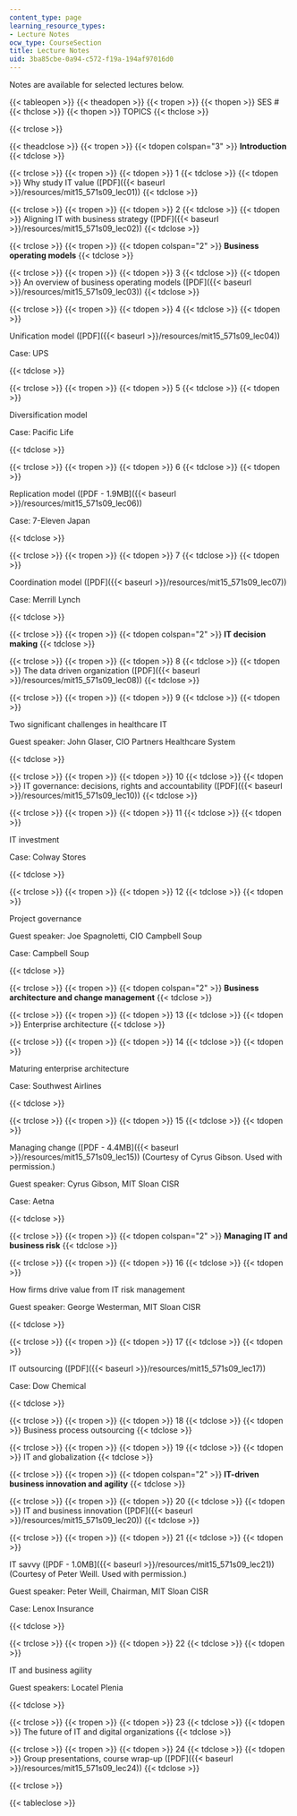```yaml
---
content_type: page
learning_resource_types:
- Lecture Notes
ocw_type: CourseSection
title: Lecture Notes
uid: 3ba85cbe-0a94-c572-f19a-194af97016d0
---
```


Notes are available for selected lectures below.

{{< tableopen >}}
{{< theadopen >}}
{{< tropen >}}
{{< thopen >}}
SES #
{{< thclose >}}
{{< thopen >}}
TOPICS
{{< thclose >}}

{{< trclose >}}

{{< theadclose >}}
{{< tropen >}}
{{< tdopen colspan="3" >}}
**Introduction**
{{< tdclose >}}

{{< trclose >}}
{{< tropen >}}
{{< tdopen >}}
1
{{< tdclose >}}
{{< tdopen >}}
Why study IT value ([PDF]({{< baseurl >}}/resources/mit15_571s09_lec01))
{{< tdclose >}}

{{< trclose >}}
{{< tropen >}}
{{< tdopen >}}
2
{{< tdclose >}}
{{< tdopen >}}
Aligning IT with business strategy ([PDF]({{< baseurl >}}/resources/mit15_571s09_lec02))
{{< tdclose >}}

{{< trclose >}}
{{< tropen >}}
{{< tdopen colspan="2" >}}
**Business operating models**
{{< tdclose >}}

{{< trclose >}}
{{< tropen >}}
{{< tdopen >}}
3
{{< tdclose >}}
{{< tdopen >}}
An overview of business operating models ([PDF]({{< baseurl >}}/resources/mit15_571s09_lec03))
{{< tdclose >}}

{{< trclose >}}
{{< tropen >}}
{{< tdopen >}}
4
{{< tdclose >}}
{{< tdopen >}}


Unification model ([PDF]({{< baseurl >}}/resources/mit15_571s09_lec04))

Case: UPS


{{< tdclose >}}

{{< trclose >}}
{{< tropen >}}
{{< tdopen >}}
5
{{< tdclose >}}
{{< tdopen >}}


Diversification model

Case: Pacific Life


{{< tdclose >}}

{{< trclose >}}
{{< tropen >}}
{{< tdopen >}}
6
{{< tdclose >}}
{{< tdopen >}}


Replication model ([PDF - 1.9MB]({{< baseurl >}}/resources/mit15_571s09_lec06))

Case: 7-Eleven Japan


{{< tdclose >}}

{{< trclose >}}
{{< tropen >}}
{{< tdopen >}}
7
{{< tdclose >}}
{{< tdopen >}}


Coordination model ([PDF]({{< baseurl >}}/resources/mit15_571s09_lec07))

Case: Merrill Lynch


{{< tdclose >}}

{{< trclose >}}
{{< tropen >}}
{{< tdopen colspan="2" >}}
**IT decision making**
{{< tdclose >}}

{{< trclose >}}
{{< tropen >}}
{{< tdopen >}}
8
{{< tdclose >}}
{{< tdopen >}}
The data driven organization ([PDF]({{< baseurl >}}/resources/mit15_571s09_lec08))
{{< tdclose >}}

{{< trclose >}}
{{< tropen >}}
{{< tdopen >}}
9
{{< tdclose >}}
{{< tdopen >}}


Two significant challenges in healthcare IT

Guest speaker: John Glaser, CIO Partners Healthcare System


{{< tdclose >}}

{{< trclose >}}
{{< tropen >}}
{{< tdopen >}}
10
{{< tdclose >}}
{{< tdopen >}}
IT governance: decisions, rights and accountability ([PDF]({{< baseurl >}}/resources/mit15_571s09_lec10))
{{< tdclose >}}

{{< trclose >}}
{{< tropen >}}
{{< tdopen >}}
11
{{< tdclose >}}
{{< tdopen >}}


IT investment

Case: Colway Stores


{{< tdclose >}}

{{< trclose >}}
{{< tropen >}}
{{< tdopen >}}
12
{{< tdclose >}}
{{< tdopen >}}


Project governance

Guest speaker: Joe Spagnoletti, CIO Campbell Soup

Case: Campbell Soup


{{< tdclose >}}

{{< trclose >}}
{{< tropen >}}
{{< tdopen colspan="2" >}}
**Business architecture and change management**
{{< tdclose >}}

{{< trclose >}}
{{< tropen >}}
{{< tdopen >}}
13
{{< tdclose >}}
{{< tdopen >}}
Enterprise architecture
{{< tdclose >}}

{{< trclose >}}
{{< tropen >}}
{{< tdopen >}}
14
{{< tdclose >}}
{{< tdopen >}}


Maturing enterprise architecture

Case: Southwest Airlines


{{< tdclose >}}

{{< trclose >}}
{{< tropen >}}
{{< tdopen >}}
15
{{< tdclose >}}
{{< tdopen >}}


Managing change ([PDF - 4.4MB]({{< baseurl >}}/resources/mit15_571s09_lec15)) (Courtesy of Cyrus Gibson. Used with permission.)

Guest speaker: Cyrus Gibson, MIT Sloan CISR

Case: Aetna


{{< tdclose >}}

{{< trclose >}}
{{< tropen >}}
{{< tdopen colspan="2" >}}
**Managing IT and business risk**
{{< tdclose >}}

{{< trclose >}}
{{< tropen >}}
{{< tdopen >}}
16
{{< tdclose >}}
{{< tdopen >}}


How firms drive value from IT risk management

Guest speaker: George Westerman, MIT Sloan CISR


{{< tdclose >}}

{{< trclose >}}
{{< tropen >}}
{{< tdopen >}}
17
{{< tdclose >}}
{{< tdopen >}}


IT outsourcing ([PDF]({{< baseurl >}}/resources/mit15_571s09_lec17))

Case: Dow Chemical


{{< tdclose >}}

{{< trclose >}}
{{< tropen >}}
{{< tdopen >}}
18
{{< tdclose >}}
{{< tdopen >}}
Business process outsourcing
{{< tdclose >}}

{{< trclose >}}
{{< tropen >}}
{{< tdopen >}}
19
{{< tdclose >}}
{{< tdopen >}}
IT and globalization
{{< tdclose >}}

{{< trclose >}}
{{< tropen >}}
{{< tdopen colspan="2" >}}
**IT-driven business innovation and agility**
{{< tdclose >}}

{{< trclose >}}
{{< tropen >}}
{{< tdopen >}}
20
{{< tdclose >}}
{{< tdopen >}}
IT and business innovation ([PDF]({{< baseurl >}}/resources/mit15_571s09_lec20))
{{< tdclose >}}

{{< trclose >}}
{{< tropen >}}
{{< tdopen >}}
21
{{< tdclose >}}
{{< tdopen >}}


IT savvy ([PDF - 1.0MB]({{< baseurl >}}/resources/mit15_571s09_lec21)) (Courtesy of Peter Weill. Used with permission.)

Guest speaker: Peter Weill, Chairman, MIT Sloan CISR

Case: Lenox Insurance


{{< tdclose >}}

{{< trclose >}}
{{< tropen >}}
{{< tdopen >}}
22
{{< tdclose >}}
{{< tdopen >}}


IT and business agility

Guest speakers: Locatel Plenia


{{< tdclose >}}

{{< trclose >}}
{{< tropen >}}
{{< tdopen >}}
23
{{< tdclose >}}
{{< tdopen >}}
The future of IT and digital organizations
{{< tdclose >}}

{{< trclose >}}
{{< tropen >}}
{{< tdopen >}}
24
{{< tdclose >}}
{{< tdopen >}}
Group presentations, course wrap-up ([PDF]({{< baseurl >}}/resources/mit15_571s09_lec24))
{{< tdclose >}}

{{< trclose >}}

{{< tableclose >}}